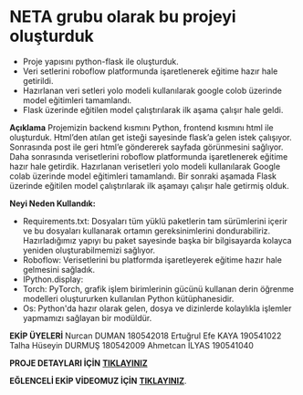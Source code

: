 #             NETA grubu olarak bu projeyi oluşturduk

- Proje yapısını python-flask ile oluşturduk.
- Veri setlerini roboflow platformunda işaretlenerek eğitime hazır hale getirildi.
- Hazırlanan veri setleri yolo modeli kullanılarak google colob üzerinde model eğitimleri tamamlandı.
- Flask üzerinde eğitilen model çalıştırılarak ilk aşama çalışır hale geldi.

**Açıklama**
Projemizin backend kısmını Python, frontend kısmını html ile oluşturduk. Html’den atılan get isteği sayesinde flask’a gelen istek çalışıyor. Sonrasında post ile geri html’e göndererek sayfada görünmesini sağlıyor. Daha sonrasında verisetlerini roboflow platformunda işaretlenerek eğitime hazır hale getirdik. Hazırlanan verisetleri yolo modeli kullanılarak Google colab üzerinde model eğitimleri tamamlandı. Bir sonraki aşamada Flask üzerinde eğitilen model çalıştırılarak ilk aşamayı çalışır hale getirmiş olduk.

**Neyi Neden Kullandık:**
- Requirements.txt: Dosyaları tüm yüklü paketlerin tam sürümlerini içerir ve bu dosyaları kullanarak ortamın gereksinimlerini dondurabiliriz. Hazırladığımız yapıyı bu paket sayesinde başka bir bilgisayarda kolayca yeniden oluşturabilmemizi sağlıyor. 
- Roboflow: Verisetlerini bu platformda işaretleyerek eğitime hazır hale gelmesini sağladık.
- IPython.display:
- Torch: PyTorch, grafik işlem birimlerinin gücünü kullanan derin öğrenme modelleri oluştururken kullanılan Python kütüphanesidir.
- Os: Python'da hazır olarak gelen, dosya ve dizinlerde kolaylıkla işlemler yapmamızı sağlayan bir modüldür.

**EKİP ÜYELERİ**
Nurcan DUMAN 180542018
Ertuğrul Efe KAYA 190541022
Talha Hüseyin DURMUŞ 180542009
Ahmetcan İLYAS 190541040


**PROJE DETAYLARI İÇİN** [**TIKLAYINIZ**](https://colab.research.google.com/drive/1tbfrf1oSR-sFnZla67tOdQ-WH__0qqqv?usp=sharing)


**EĞLENCELİ EKİP VİDEOMUZ İÇİN** [**TIKLAYINIZ**](https://www.youtube.com/watch?v=4sDBfrwck4Q&ab_channel=NETA).
